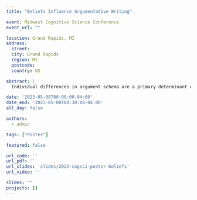 ```yaml
---
title: "Beliefs Influence Argumentative Writing"

event: Midwest Cognitive Science Conference
event_url: ""

location: Grand Rapids, MI
address:
  street: 
  city: Grand Rapids
  region: MI
  postcode: 
  country: US

abstract: |
  Individual differences in argument schema are a primary determinant of which basic components of argumentation are included in written arguments, but there has been little investigation into other factors at play. The present experiment investigated the influence of beliefs on the generation of written argument. Believers and disbelievers in gun control effectiveness read a one-sided text that was either consistent or inconsistent with their beliefs, then wrote a 250-word argumentative essay explaining their beliefs. Essays were coded for the presence or absence of a claim, number of reasons supporting the claim, and the presence or absence of a claim, counterargument, text content, policy claim, statement about belief change, and evaluative statement about the text. Supplementary subjects rated essays for position on the issue, consideration of both sides, type of support for claim, emotionality, and clarity. Belief-consistent subjects wrote essays that were one-sided but contained higher quality arguments than belief-inconsistent subjects’ essays. Additionally, several of these essay characteristics differed depending on the degree of belief change in response to reading the text. This study provides evidence that beliefs influence the inclusion of certain basic elements of argumentation in argumentative essays, and that the inclusion of these elements changes dynamically as beliefs change.

date: '2023-05-08T00:00:00-04:00'
date_end: '2023-05-08T00:30:00-04:00'
all_day: false

authors:
  - admin

tags: ["Poster"]

featured: false

url_code: ''
url_pdf: ''
url_slides: 'slides/2023-cogsci-poster-beliefs'
url_video: ''

slides: ""
projects: []
---
```


